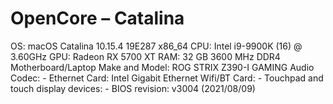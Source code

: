# OpenCore – Catalina

OS: macOS Catalina 10.15.4 19E287 x86_64 
CPU: Intel i9-9900K (16) @ 3.60GHz
GPU: Radeon RX 5700 XT
RAM: 32 GB 3600 MHz DDR4
Motherboard/Laptop Make and Model: ROG STRIX Z390-I GAMING
Audio Codec: -
Ethernet Card: Intel Gigabit Ethernet
Wifi/BT Card: -
Touchpad and touch display devices: -
BIOS revision: v3004 (2021/08/09)
